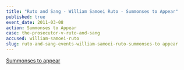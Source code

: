 ```yaml
---
title: "Ruto and Sang - William Samoei Ruto - Summonses to Appear"
published: true
event_date: 2011-03-08
action: Summonses to Appear
case: the-prosecutor-v-ruto-and-sang
accused: william-samoei-ruto
slug: ruto-and-sang-events-william-samoei-ruto-summonses-to appear
---
```


[Summonses to appear](http://www.icc-cpi.int/iccdocs/doc/doc1037044.pdf)

